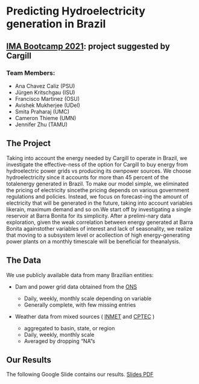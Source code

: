 # Predicting Hydroelectricity generation in Brazil
## [IMA Bootcamp 2021](https://www.ima.umn.edu/boot-camp): project suggested by Cargill

### Team Members:
-  Ana Chavez Caliz (PSU)
- Jürgen Kritschgau (ISU)
- Francisco Martinez (OSU)
-  Avishek Mukherjee (UDel)
-  Smita Praharaj (UMC) 
-  Cameron Thieme (UMN)
-  Jennifer Zhu (TAMU)

## The Project
Taking into account the energy needed by Cargill to operate in Brazil, we investigate the effective-ness of the option for Cargill to buy energy from hydroelectric power grids vs producing its ownpower sources.  We choose hydroelectricity since it accounts for more than 45 percent of the totalenergy generated in Brazil.  To make our model simple, we eliminated the pricing of electricity sincethe pricing depends on various government regulations and policies.  Instead, we focus on forecast-ing the amount of electricity that will be generated in the future, taking into account variables likerain, maximum demand and so on.We start off by investigating a single reservoir at Barra Bonita for its simplicity.  After a prelimi-nary data exploration, given the weak correlation between energy generated at Barra Bonita againstother variables of interest and lack of seasonality, we realize that moving to a subsystem level or acollection of high energy-generating power plants on a monthly timescale will be beneficial for theanalysis.

## The Data
We use publicly available data from many Brazilian entities:

- Dam and power grid data obtained from the [ONS](http://www.ons.org.br/paginas/resultados-da-operacao/historico-da-operacao)

  - Daily, weekly, monthly scale depending on variable 
  - Generally complete, with few missing entries 

- Weather data from mixed sources ( [INMET](https://portal.inmet.gov.br/dadoshistoricos) and [CPTEC](https://bacias.cptec.inpe.br/) )

  - aggregated to basin, state, or region 
  - Daily, weekly, monthly scale 
  - Averaged by dropping “NA”s 

## Our Results
The following Google Slide contains our results. 
[Slides PDF](https://github.com/francis2martinez/ima2021_project/blob/main/Cargill%20Results.pdf)
